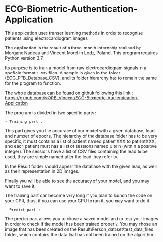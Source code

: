 # ECG-Biometric-Authentication-Application
This application uses transer learning methods in order to recognize patients using electrocardiogram images

The application is the result of a three-month internship realised by Morgane Nadeau and Vincent Morel
in Lodz, Poland.
This program requires Python version 3.7.

Its purpose is to train a model from raw electrocardiogram signals in a speficic format : .csv files. 
A sample is given in the folder (ECG_PTB_Database_CSV), and its folder hierarchy has to remain the same
for the program to function.

The whole database can be found on github following this link : 
https://github.com/MORELVincent/ECG-Biometric-Authentication-Application


The program is divided in two specific parts :

	- Training part :

This part gives you the accuracy of our model with a given database, lead and number of epochs.
The hierarchy of the database folder has to be very specific, it must contains a list of patient
named patientXXX to patientXXX, and each patient must has a list of sessions named 0 to n (with
n a positive integer). The sessions have a list of CSV files containing the lead to be used, they
are simply named after the lead they refer to.

In the Result folder should appear the database with the given lead, as well as their 
representation in 2D images. 

Finally you will be able to see the accuracy of your model, and you may want to save it.

The training part can become very long if you plan to launch the code on your CPU, thus, if you
can use your GPU to run it, you may want to do it.

	- Predict part :

The predict part allows you to chose a saved model and to test your images in order to check 
if the model has been trained properly. You may chose an image that has been created on the 
Result\Person_dataset\test_data_files folder, which contains the data that has not been
trained on the algorithm.



